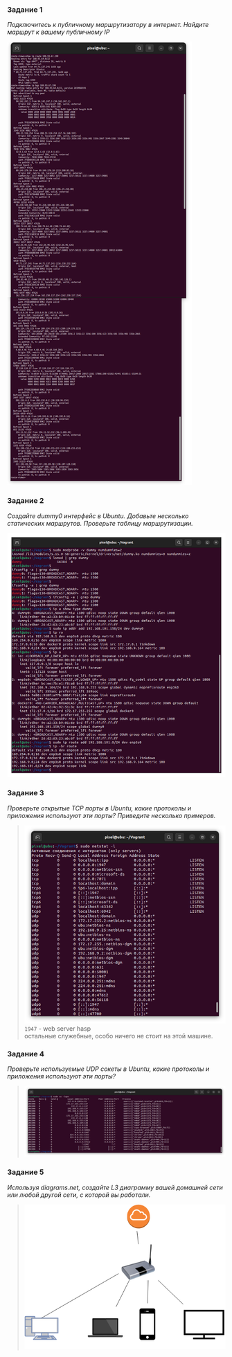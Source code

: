 ### Задание 1  
<i>Подключитесь к публичному маршрутизатору в интернет. Найдите маршрут к вашему публичному IP
</i>

![screen](/screen/3.8.Net-3.1-task.png)  

### Задание 2  
<i>Создайте dummy0 интерфейс в Ubuntu. Добавьте несколько статических маршрутов. Проверьте таблицу маршрутизации.  
</i>
 
![screen](/screen/3.8.Net-3.2-task.png)  
>


### Задание 3  
<i>Проверьте открытые TCP порты в Ubuntu, какие протоколы и приложения используют эти порты? Приведите несколько примеров.  
</i>

>![screen](/screen/3.8.Net-3.3-task.png)  
> <code>1947</code> - web server hasp  
> остальные служебные, особо ничего не стоит на этой машине.  

### Задание 4  
<i>Проверьте используемые UDP сокеты в Ubuntu, какие протоколы и приложения используют эти порты?  
</i>

>![screen](/screen/3.8.Net-3.4-task.png)


### Задание 5  
<i>Используя diagrams.net, создайте L3 диаграмму вашей домашней сети или любой другой сети, с которой вы работали.  
</i>

>![screen](/screen/3.8.diag-net.png)

